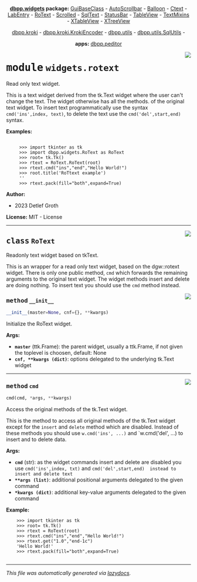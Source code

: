 <center>

**[dbpp.widgets](dbpp.widgets.md) package:** 
[GuiBaseClass](dbpp.widgets.guibaseclass.md) -
[AutoScrollbar](dbpp.widgets.autoscrollbar.md) -
[Balloon](dbpp.widgets.balloon.md) -
[Ctext](dbpp.widgets.ctext.md) -
[LabEntry](dbpp.widgets.labentry.md) -
[RoText](dbpp.widgets.rotext.md) -
[Scrolled](dbpp.widgets.scrolled.md) -
[SqlText](dbpp.widgets.sqltext.md) -
[StatusBar](dbpp.widgets.statusbar.md) -
[TableView](dbpp.widgets.tableview.md) -
[TextMixins](dbpp.widgets.textmixins.md) -
[XTableView](dbpp.widgets.xtableview.md) -
[XTreeView](dbpp.widgets.xtreeview.md) 

[dbpp.kroki](dbpp.kroki.md) - 
[dbpp.kroki.KrokiEncoder](dbpp.kroki.krokiencoder.md) -
[dbpp.utils](dbpp.utils.md) - 
[dbpp.utils.SqlUtils](dbpp.utils.sqlutils.md)  -

**apps:** [dbpp.peditor](dbpp.peditor.pumleditor.md)


</center>

<!-- markdownlint-disable -->

<a href="../dbpp/widgets/rotext.py#L0"><img align="right" style="float:right;" src="https://img.shields.io/badge/-source-cccccc?style=flat-square" /></a>

# <kbd>module</kbd> `widgets.rotext`
Read only text widget. 

This is a text widget derived from the tk.Text widget where the user can't change the text. The widget otherwise has all the methods. of the original text widget. To insert text programmatically use the syntax `cmd('ins',index, text)`, to delete the text use the `cmd('del',start,end)` syntax. 





**Examples:**
 

```

     >>> import tkinter as tk
     >>> import dbpp.widgets.RoText as RoText
     >>> root= tk.Tk()   
     >>> rtext = RoText.RoText(root) 
     >>> rtext.cmd("ins","end","Hello World!")
     >>> root.title('RoTtext example')
     ''
     >>> rtext.pack(fill="both",expand=True)     

``` 

**Author:** 


- 2023 Detlef Groth 

**License:**  MIT - License 



---

<a href="../dbpp/widgets/rotext.py#L38"><img align="right" style="float:right;" src="https://img.shields.io/badge/-source-cccccc?style=flat-square" /></a>

## <kbd>class</kbd> `RoText`
Readonly text widget based on tkText. 

This is an wrapper for a read only text widget, based on the dgw::rotext widget. There is only one public method, `cmd` which forwards the remaining arguments to the original text widget. The widget methods insert and delete are doing nothing. To insert text you should use the `cmd` method instead. 

<a href="../dbpp/widgets/rotext.py#L46"><img align="right" style="float:right;" src="https://img.shields.io/badge/-source-cccccc?style=flat-square" /></a>

### <kbd>method</kbd> `__init__`

```python
__init__(master=None, cnf={}, **kwargs)
```

Initialize the RoText widget. 



**Args:**
 
 - <b>`master`</b> (ttk.Frame):  the parent widget, usually a ttk.Frame, if not given the toplevel is choosen, default: None 
 - <b>`cnf, **kwargs (dict)`</b>:  options delegated to the underlying tk.Text widget  






---

<a href="../dbpp/widgets/rotext.py#L65"><img align="right" style="float:right;" src="https://img.shields.io/badge/-source-cccccc?style=flat-square" /></a>

### <kbd>method</kbd> `cmd`

```python
cmd(cmd, *args, **kwargs)
```

Access the original methods of the tk.Text widget. 

This is the method to access all original methods of the tk.Text widget except for the `insert` and `delete` method which are disabled.  Instead of these methods you should use `w.cmd('ins', ...)` and  `w.cmd('del', ...) to insert and to delete data. 



**Args:**
 
 - <b>`cmd`</b> (str):  as the widget commands insert and delete are disabled you use `cmd('ins',index, txt)` and `cmd('del',start,end)  instead to insert and delete text` 
 - <b>`**args (list)`</b>:  additional positional arguments delegated to the given command 
 - <b>`*kwargs (dict)`</b>:  additional key-value arguments delegated to the given command 



**Example:**
 

```
    >>> import tkinter as tk
    >>> root= tk.Tk()   
    >>> rtext = RoText(root) 
    >>> rtext.cmd("ins","end","Hello World!")
    >>> rtext.get("1.0","end-1c")
    'Hello World!'
    >>> rtext.pack(fill="both",expand=True)     
    
``` 




---

_This file was automatically generated via [lazydocs](https://github.com/ml-tooling/lazydocs)._
